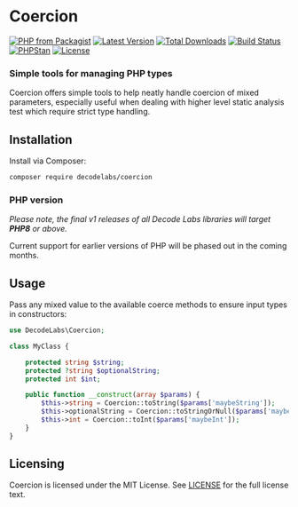 # Coercion

[![PHP from Packagist](https://img.shields.io/packagist/php-v/decodelabs/coercion?style=flat-square)](https://packagist.org/packages/decodelabs/coercion)
[![Latest Version](https://img.shields.io/packagist/v/decodelabs/coercion.svg?style=flat-square)](https://packagist.org/packages/decodelabs/coercion)
[![Total Downloads](https://img.shields.io/packagist/dt/decodelabs/coercion.svg?style=flat-square)](https://packagist.org/packages/decodelabs/coercion)
[![Build Status](https://img.shields.io/travis/com/decodelabs/coercion/main.svg?style=flat-square)](https://app.travis-ci.com/github/decodelabs/coercion)
[![PHPStan](https://img.shields.io/badge/PHPStan-enabled-44CC11.svg?longCache=true&style=flat-square)](https://github.com/phpstan/phpstan)
[![License](https://img.shields.io/packagist/l/decodelabs/coercion?style=flat-square)](https://packagist.org/packages/decodelabs/coercion)


### Simple tools for managing PHP types

Coercion offers simple tools to help neatly handle coercion of mixed parameters, especially useful when dealing with higher level static analysis test which require strict type handling.

## Installation

Install via Composer:

```bash
composer require decodelabs/coercion
```

### PHP version

_Please note, the final v1 releases of all Decode Labs libraries will target **PHP8** or above._

Current support for earlier versions of PHP will be phased out in the coming months.


## Usage

Pass any mixed value to the available coerce methods to ensure input types in constructors:

```php
use DecodeLabs\Coercion;

class MyClass {

    protected string $string;
    protected ?string $optionalString;
    protected int $int;

    public function __construct(array $params) {
        $this->string = Coercion::toString($params['maybeString']);
        $this->optionalString = Coercion::toStringOrNull($params['maybeString']);
        $this->int = Coercion::toInt($params['maybeInt']);
    }
}
```

## Licensing
Coercion is licensed under the MIT License. See [LICENSE](./LICENSE) for the full license text.
